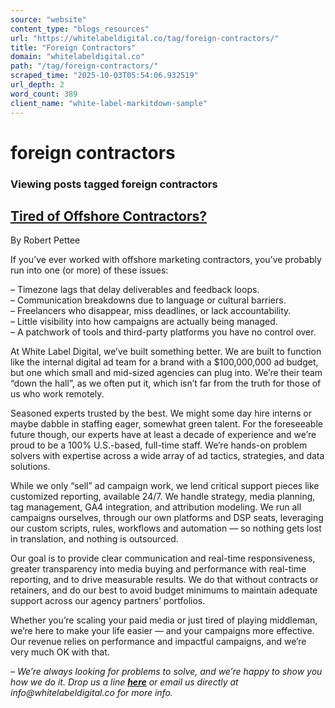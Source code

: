 ```yaml
---
source: "website"
content_type: "blogs_resources"
url: "https://whitelabeldigital.co/tag/foreign-contractors/"
title: "Foreign Contractors"
domain: "whitelabeldigital.co"
path: "/tag/foreign-contractors/"
scraped_time: "2025-10-03T05:54:06.932519"
url_depth: 2
word_count: 389
client_name: "white-label-markitdown-sample"
---
```


# foreign contractors

### Viewing posts tagged foreign contractors

## [Tired of Offshore Contractors?](https://whitelabeldigital.co/tired-of-offshore-contractors/)

By Robert Pettee

If you’ve ever worked with offshore marketing contractors, you’ve probably run into one (or more) of these issues: 

– Timezone lags that delay deliverables and feedback loops.  
– Communication breakdowns due to language or cultural barriers.  
– Freelancers who disappear, miss deadlines, or lack accountability.  
– Little visibility into how campaigns are actually being managed.  
– A patchwork of tools and third-party platforms you have no control over.  

At White Label Digital, we’ve built something better. We are built to function like the internal digital ad team for a brand with a $100,000,000 ad budget, but one which small and mid-sized agencies can plug into. We’re their team “down the hall”, as we often put it, which isn’t far from the truth for those of us who work remotely. 

Seasoned experts trusted by the best. We might some day hire interns or maybe dabble in staffing eager, somewhat green talent. For the foreseeable future though, our experts have at least a decade of experience and we’re proud to be a 100% U.S.-based, full-time staff. We’re hands-on problem solvers with expertise across a wide array of ad tactics, strategies, and data solutions. 

While we only “sell” ad campaign work, we lend critical support pieces like customized reporting, available 24/7. We handle strategy, media planning, tag management, GA4 integration, and attribution modeling. We run all campaigns ourselves, through our own platforms and DSP seats, leveraging our custom scripts, rules, workflows and automation — so nothing gets lost in translation, and nothing is outsourced. 

Our goal is to provide clear communication and real-time responsiveness, greater transparency into media buying and performance with real-time reporting, and to drive measurable results. We do that without contracts or retainers, and do our best to avoid budget minimums to maintain adequate support across our agency partners’ portfolios. 

Whether you’re scaling your paid media or just tired of playing middleman, we’re here to make your life easier — and your campaigns more effective. Our revenue relies on performance and impactful campaigns, and we’re very much OK with that. 

– _We’re always looking for problems to solve, and we’re happy to show you how we do it. Drop us a line [**here**](https://whitelabeldigital.co/contact/) or email us directly at _info@whitelabeldigital.co_ for more info._